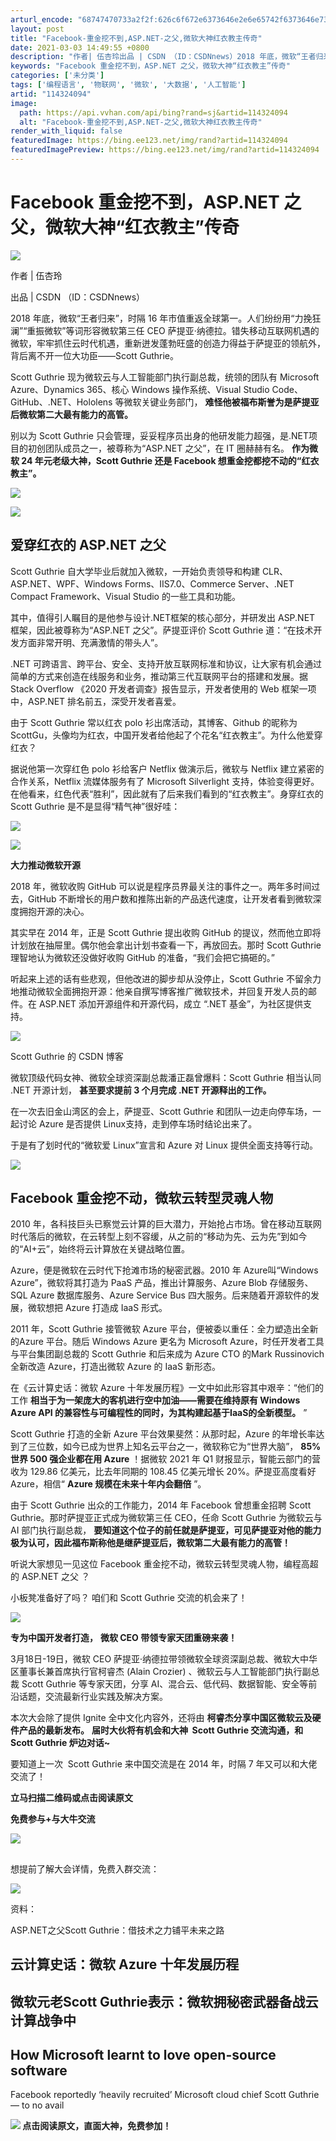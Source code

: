 ```yaml
---
arturl_encode: "68747470733a2f2f:626c6f672e6373646e2e6e65742f6373646e736576656e6e2f:61727469636c652f64657461696c732f313134333234303934"
layout: post
title: "Facebook-重金挖不到,ASP.NET-之父,微软大神红衣教主传奇"
date: 2021-03-03 14:49:55 +0800
description: "作者| 伍杏玲出品 | CSDN （ID：CSDNnews）2018 年底，微软“王者归来”，时隔 "
keywords: "Facebook 重金挖不到，ASP.NET 之父，微软大神“红衣教主”传奇"
categories: ['未分类']
tags: ['编程语言', '物联网', '微软', '大数据', '人工智能']
artid: "114324094"
image:
  path: https://api.vvhan.com/api/bing?rand=sj&artid=114324094
  alt: "Facebook-重金挖不到,ASP.NET-之父,微软大神红衣教主传奇"
render_with_liquid: false
featuredImage: https://bing.ee123.net/img/rand?artid=114324094
featuredImagePreview: https://bing.ee123.net/img/rand?artid=114324094
---
```


# Facebook 重金挖不到，ASP.NET 之父，微软大神“红衣教主”传奇

![](https://i-blog.csdnimg.cn/blog_migrate/67408ac3205244a90e771edbe0565cb7.gif)

作者 | 伍杏玲

出品 | CSDN （ID：CSDNnews）

2018 年底，微软“王者归来”，时隔 16 年市值重返全球第一。人们纷纷用“力挽狂澜”“重振微软”等词形容微软第三任 CEO 萨提亚·纳德拉。错失移动互联网机遇的微软，牢牢抓住云时代机遇，重新迸发蓬勃旺盛的创造力得益于萨提亚的领航外，背后离不开一位大功臣——Scott Guthrie。

Scott Guthrie 现为微软云与人工智能部门执行副总裁，统领的团队有 Microsoft Azure、Dynamics 365、核心 Windows 操作系统、Visual Studio Code、GitHub、.NET、Hololens 等微软关键业务部门，
**难怪他被福布斯誉为是萨提亚后微软第二大最有能力的高管。**

别以为 Scott Guthrie 只会管理，妥妥程序员出身的他研发能力超强，是.NET项目的初创团队成员之一，被尊称为“ASP.NET 之父”，在 IT 圈赫赫有名。
**作为微软 24 年元老级大神，Scott Guthrie 还是 Facebook 想重金挖都挖不动的“红衣教主”。**

![](https://i-blog.csdnimg.cn/blog_migrate/05e1466d0651927794fb0c895c949b4a.jpeg)

![](https://i-blog.csdnimg.cn/blog_migrate/7f41fa4560a8add1d8a659975fc90c3a.png)

## **爱穿红衣的 ASP.NET 之父**

Scott Guthrie 自大学毕业后就加入微软，一开始负责领导和构建 CLR、ASP.NET、WPF、Windows Forms、IIS7.0、Commerce Server、.NET Compact Framework、Visual Studio 的一些工具和功能。

其中，值得引人瞩目的是他参与设计.NET框架的核心部分，并研发出 ASP.NET 框架，因此被尊称为“ASP.NET 之父”。萨提亚评价 Scott Guthrie 道：“在技术开发方面非常开明、充满激情的带头人”。

.NET 可跨语言、跨平台、安全、支持开放互联网标准和协议，让大家有机会通过简单的方式来创造在线服务和业务，推动第三代互联网平台的搭建和发展。据 Stack Overflow 《2020 开发者调查》报告显示，开发者使用的 Web 框架一项中，ASP.NET 排名前五，深受开发者喜爱。

由于 Scott Guthrie 常以红衣 polo 衫出席活动，其博客、Github 的昵称为ScottGu，头像均为红衣，中国开发者给他起了个花名“红衣教主”。为什么他爱穿红衣？

据说他第一次穿红色 polo 衫给客户 Netflix 做演示后，微软与 Netflix 建立紧密的合作关系，Netflix 流媒体服务有了 Microsoft Silverlight 支持，体验变得更好。在他看来，红色代表“胜利”，因此就有了后来我们看到的“红衣教主”。身穿红衣的 Scott Guthrie 是不是显得“精气神”很好哇：

![](https://i-blog.csdnimg.cn/blog_migrate/4c46c16c8f92c948971723dfaa655a5a.jpeg)

![](https://i-blog.csdnimg.cn/blog_migrate/42c37588156f85cf4c00b6f64ccdefc6.png)

**大力推动微软开源**

2018 年，微软收购 GitHub 可以说是程序员界最关注的事件之一。两年多时间过去，GitHub 不断增长的用户数和推陈出新的产品迭代速度，让开发者看到微软深度拥抱开源的决心。

其实早在 2014 年，正是 Scott Guthrie 提出收购 GitHub 的提议，然而他立即将计划放在抽屉里。偶尔他会拿出计划书查看一下，再放回去。那时 Scott Guthrie 理智地认为微软还没做好收购 GitHub 的准备，“我们会把它搞砸的。”

听起来上述的话有些悲观，但他改进的脚步却从没停止，Scott Guthrie 不留余力地推动微软全面拥抱开源：他亲自撰写博客推广微软技术，并回复开发人员的邮件。在 ASP.NET 添加开源组件和开源代码，成立 “.NET 基金”，为社区提供支持。

![](https://i-blog.csdnimg.cn/blog_migrate/908fbead76a07145f57bb768c9a10710.png)

Scott Guthrie 的 CSDN 博客

微软顶级代码女神、微软全球资深副总裁潘正磊曾爆料：Scott Guthrie 相当认同 .NET 开源计划，
**甚至要求提前 3 个月完成 .NET 开源释出的工作。**

在一次去旧金山湾区的会上，萨提亚、Scott Guthrie 和团队一边走向停车场，一起讨论 Azure 是否提供 Linux支持，走到停车场时结论出来了。

于是有了划时代的“微软爱 Linux”宣言和 Azure 对 Linux 提供全面支持等行动。

![](https://i-blog.csdnimg.cn/blog_migrate/3ff4693fd0871e6f54fd142b3bf45d6b.png)

## **Facebook 重金挖不动，微软云转型灵魂人物**

2010 年，各科技巨头已察觉云计算的巨大潜力，开始抢占市场。曾在移动互联网时代落后的微软，在云转型上刻不容缓，从之前的“移动为先、云为先”到如今的“AI+云”，始终将云计算放在关键战略位置。

Azure，便是微软在云时代下抢滩市场的秘密武器。2010 年 Azure叫“Windows Azure”，微软将其打造为 PaaS 产品，推出计算服务、Azure Blob 存储服务、SQL Azure 数据库服务、Azure Service Bus 四大服务。后来随着开源软件的发展，微软想把 Azure 打造成 IaaS 形式。

2011 年，Scott Guthrie 接管微软 Azure 平台，便被委以重任：全力塑造出全新的Azure 平台。随后 Windows Azure 更名为 Microsoft Azure，时任开发者工具与平台集团副总裁的 Scott Guthrie 和后来成为 Azure CTO 的Mark Russinovich 全新改造 Azure，打造出微软 Azure 的 IaaS 新形态。

在《云计算史话：微软 Azure 十年发展历程》一文中如此形容其中艰辛：“他们的工作
**相当于为一架庞大的客机进行空中加油——需要在维持原有 Windows Azure API 的兼容性与可编程性的同时，为其构建起基于IaaS的全新模型。**
”

Scott Guthrie 打造的全新 Azure 平台效果斐然：从那时起，Azure 的年增长率达到了三位数，如今已成为世界上知名云平台之一，微软称它为“世界大脑”，
**85% 世界 500 强企业都在用 Azure**
！据微软 2021 年 Q1 财报显示，智能云部门的营收为 129.86 亿美元，比去年同期的 108.45 亿美元增长 20%。萨提亚高度看好 Azure，相信“
**Azure 规模在未来十年内会翻倍**
”。

由于 Scott Guthrie 出众的工作能力，2014 年 Facebook 曾想重金招聘 Scott Guthrie。那时萨提亚正式成为微软第三任 CEO，任命 Scott Guthrie 为微软云与 AI 部门执行副总裁，
**要知道这个位子的前任就是萨提亚，可见萨提亚对他的能力极为认可，因此福布斯称他是继萨提亚后，微软第二大最有能力的高管！**

听说大家想见一见这位 Facebook 重金挖不动，微软云转型灵魂人物，编程高超的 ASP.NET 之父 ？

小板凳准备好了吗？ 咱们和 Scott Guthrie 交流的机会来了！

![](https://i-blog.csdnimg.cn/blog_migrate/4f01b0b4cdc3a116d7f72b7d0f2dd140.png)

**专为中国开发者打造，**
**微软 CEO 带领专家天团重磅来袭！**

3月18日-19日，微软 CEO 萨提亚·纳德拉带领微软全球资深副总裁、微软大中华区董事长兼首席执行官柯睿杰 (Alain Crozier) 、微软云与人工智能部门执行副总裁 Scott Guthrie 等专家天团，分享 AI、混合云、低代码、数据智能、安全等前沿话题，交流最新行业实践及解决方案。

本次大会除了提供 Ignite 全中文化内容外，还将由
**柯睿杰分享中国区微软云及硬件产品的最新发布。**
**届时大伙将有机会和大神  Scott Guthrie 交流沟通，和
**Scott Guthrie**
炉边对话~**

要知道上一次  Scott Guthrie 来中国交流是在 2014 年，时隔 7 年又可以和大佬交流了！

**立马扫描二维码或点击阅读原文**

**免费参与+与大牛交流**

![](https://i-blog.csdnimg.cn/blog_migrate/d563f4042fb38babc82ff0ce356ba864.jpeg)

## 

想提前了解大会详情，免费入群交流：

![](https://i-blog.csdnimg.cn/blog_migrate/7b778de5aeadd505863f943f9c7afb73.jpeg)

资料：

ASP.NET之父Scott Guthrie：借技术之力铺平未来之路

## 云计算史话：微软 Azure 十年发展历程

## 微软元老Scott Guthrie表示：微软拥秘密武器备战云计算战争中

## How Microsoft learnt to love open-source software

Facebook reportedly ‘heavily recruited’ Microsoft cloud chief Scott Guthrie — to no avail

**![](https://i-blog.csdnimg.cn/blog_migrate/80515e3802d38a915f954e93e985606d.gif)
点击阅读原文，直面大神，免费参加！**

##
